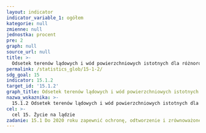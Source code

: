 ```yaml
---
layout: indicator
indicator_variable_1: ogółem
kategorie: null
zmienne: null
jednostka: procent
pre: 2
graph: null
source_url: null
title: >-
  Odsetek terenów lądowych i wód powierzchniowych istotnych dla różnorodności biologicznej objętych ochroną - według typu ekosystemu
permalink: /statistics_glob/15-1-2/
sdg_goal: 15
indicator: 15.1.2
target_id: '15.1.2'
graph_title: Odsetek terenów lądowych i wód powierzchniowych istotnych dla różnorodności biologicznej objętych ochroną - według typu ekosystemu
nazwa_wskaznika: >-
  15.1.2 Odsetek terenów lądowych i wód powierzchniowych istotnych dla różnorodności biologicznej objętych ochroną - według typu ekosystemu
cel: >-
  cel 15. Życie na lądzie
zadanie: 15.1 Do 2020 roku zapewnić ochronę, odtworzenie i zrównoważone użytkowanie lądowych i śródlądowych ekosystemów słodkiej wody oraz pozostałych ekosystemów, w szczególności lasów, terenów podmokłych i suchych oraz gór, zgodnie z międzynarodowymi zobowiązaniami
---
```


